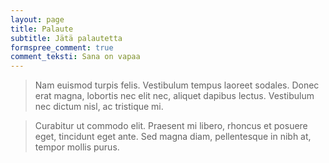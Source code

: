 ```yaml
---
layout: page
title: Palaute
subtitle: Jätä palautetta
formspree_comment: true
comment_teksti: Sana on vapaa
---
```


> Nam euismod turpis felis. Vestibulum tempus laoreet sodales. Donec erat magna, lobortis nec elit nec, aliquet dapibus lectus. Vestibulum nec dictum nisl, ac tristique mi. 

> Curabitur ut commodo elit. Praesent mi libero, rhoncus et posuere eget, tincidunt eget ante. Sed magna diam, pellentesque in nibh at, tempor mollis purus. 